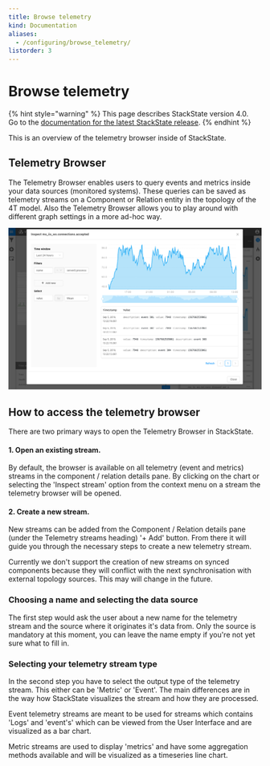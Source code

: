 ```yaml
---
title: Browse telemetry
kind: Documentation
aliases:
  - /configuring/browse_telemetry/
listorder: 3
---
```


# Browse telemetry

{% hint style="warning" %}
This page describes StackState version 4.0.<br />Go to the [documentation for the latest StackState release](https://docs.stackstate.com/).
{% endhint %}

This is an overview of the telemetry browser inside of StackState.

## Telemetry Browser

The Telemetry Browser enables users to query events and metrics inside your data sources \(monitored systems\). These queries can be saved as telemetry streams on a Component or Relation entity in the topology of the 4T model. Also the Telemetry Browser allows you to play around with different graph settings in a more ad-hoc way.

![Telemetry browser](../.gitbook/assets/telemetry_browser.png)

## How to access the telemetry browser

There are two primary ways to open the Telemetry Browser in StackState.

#### 1. Open an existing stream.

By default, the browser is available on all telemetry \(event and metrics\) streams in the component / relation details pane. By clicking on the chart or selecting the 'Inspect stream' option from the context menu on a stream the telemetry browser will be opened.

#### 2. Create a new stream.

New streams can be added from the Component / Relation details pane \(under the Telemetry streams heading\) '+ Add' button. From there it will guide you through the necessary steps to create a new telemetry stream.

Currently we don't support the creation of new streams on synced components because they will conflict with the next synchronisation with external topology sources. This may will change in the future.

### Choosing a name and selecting the data source

The first step would ask the user about a new name for the telemetry stream and the source where it originates it's data from. Only the source is mandatory at this moment, you can leave the name empty if you're not yet sure what to fill in.

### Selecting your telemetry stream type

In the second step you have to select the output type of the telemetry stream. This either can be 'Metric' or 'Event'. The main differences are in the way how StackState visualizes the stream and how they are processed.

Event telemetry streams are meant to be used for streams which contains 'Logs' and 'event's' which can be viewed from the User Interface and are visualized as a bar chart.

Metric streams are used to display 'metrics' and have some aggregation methods available and will be visualized as a timeseries line chart.

